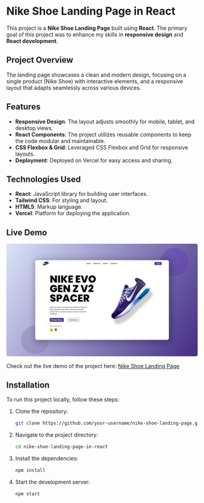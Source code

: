 # Nike Shoe Landing Page in React

This project is a **Nike Shoe Landing Page** built using **React**. The primary goal of this project was to enhance my skills in **responsive design** and **React development**.

## Project Overview

The landing page showcases a clean and modern design, focusing on a single product (Nike Shoe) with interactive elements, and a responsive layout that adapts seamlessly across various devices.

## Features

- **Responsive Design**: The layout adjusts smoothly for mobile, tablet, and desktop views.
- **React Components**: The project utilizes reusable components to keep the code modular and maintainable.
- **CSS Flexbox & Grid**: Leveraged CSS Flexbox and Grid for responsive layouts.
- **Deployment**: Deployed on Vercel for easy access and sharing.

## Technologies Used

- **React**: JavaScript library for building user interfaces.
- **Tailwind CSS**: For styling and layout.
- **HTML5**: Markup language.
- **Vercel**: Platform for deploying the application.

## Live Demo

![Demo Image](https://github.com/Gitnaseem745/nike-shoe-landing-page-in-react/blob/main/src/assets/demoImage.png)

Check out the live demo of the project here: [Nike Shoe Landing Page](https://nike-shoe-landing-page-in-react.vercel.app/)

## Installation

To run this project locally, follow these steps:

1. Clone the repository:
   ```bash
   git clone https://github.com/your-username/nike-shoe-landing-page.git

2. Navigate to the project directory:
   ```bash
   cd nike-shoe-landing-page-in-react
3. Install the dependencies:
   ```bash
   npm install

4. Start the development server:
   ```bash
   npm start
